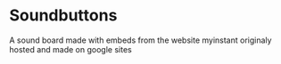 # Soundbuttons
A sound board made with embeds from the website myinstant
originaly hosted and made on google sites
